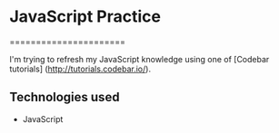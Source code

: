 # JavaScript Practice
======================

I'm trying to refresh my JavaScript knowledge using one of [Codebar tutorials] (http://tutorials.codebar.io/).


Technologies used
------------------
* JavaScript